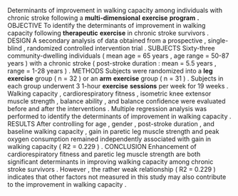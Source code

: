 Determinants of improvement in walking capacity among individuals with chronic stroke following a **multi-dimensional** **exercise** **program** **.** OBJECTIVE To identify the determinants of improvement in walking capacity following **therapeutic** **exercise** in chronic stroke survivors . DESIGN A secondary analysis of data obtained from a prospective , single-blind , randomized controlled intervention trial . SUBJECTS Sixty-three community-dwelling individuals ( mean age = 65 years , age range = 50-87 years ) with a chronic stroke ( post-stroke duration : mean = 5.5 years , range = 1-28 years ) . METHODS Subjects were randomized into a **leg** **exercise** group ( n = 32 ) or an **arm** **exercise** group ( n = 31 ) . Subjects in each group underwent 3 1-hour **exercise** **sessions** per week for 19 weeks . Walking capacity , cardiorespiratory fitness , isometric knee extensor muscle strength , balance ability , and balance confidence were evaluated before and after the interventions . Multiple regression analysis was performed to identify the determinants of improvement in walking capacity . RESULTS After controlling for age , gender , post-stroke duration , and baseline walking capacity , gain in paretic leg muscle strength and peak oxygen consumption remained independently associated with gain in walking capacity ( R2 = 0.229 ) . CONCLUSION Enhancement of cardiorespiratory fitness and paretic leg muscle strength are both significant determinants in improving walking capacity among chronic stroke survivors . However , the rather weak relationship ( R2 = 0.229 ) indicates that other factors not measured in this study may also contribute to the improvement in walking capacity . 